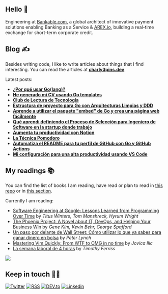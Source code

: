 
## Hello 👋

Engineering at [Bankable.com](https://bnkbl.com/), a global architect of innovative payment solutions enabling Banking as a Service & [AREX.io](https://arex.io/), building a real-time exchange for short-term corporate credit.

## Blog ✍️

Besides writing code, I like to write articles about things that I find interesting. You can read the articles at **[charly3pins.dev](https://charly3pins.dev)**

Latest posts:
- **[¿Por qué usar Go(lang)?](https://charly3pins.dev/blog/por-que-usar-go/)**
- **[He generado mi CV usando Go templates](https://charly3pins.dev/blog/he-generado-my-cv-usando-go-templates/)**
- **[Club de Lectura de Tecnología](https://charly3pins.dev/blog/club-de-lectura-de-tecnologia/)**
- **[Estructura de proyecto para Go con Arquitecturas Limpias y DDD](https://charly3pins.dev/blog/estructura-de-proyecto-para-go-con-arquitecturas-limpias-y-ddd/)**
- **[Aprende a utilizar el paquete "embed" de Go y crea una página web fácilmente](https://charly3pins.dev/blog/aprende-a-utilizar-el-paquete-embed-de-go-y-crea-una-pagina-web-facilmente/)**
- **[Qué aprendí definiendo el Proceso de Selección para Ingeniero de Software en la startup donde trabajo](https://charly3pins.dev/blog/que-aprendi-definiendo-el-proceso-de-seleccion-para-ingenierio-de-software-en-la-startup-donde-trabajo/)**
- **[Aumenta tu productividad con Notion](https://charly3pins.dev/blog/aumenta-tu-prodictividad-con-notion/)**
- **[La Técnica Pomodoro](https://charly3pins.dev/blog/la-tecnica-pomodoro/)**
- **[Automatiza el README para tu perfil de GitHub con Go y GitHub Actions](https://charly3pins.dev/blog/automatiza-el-readme-para-tu-perfil-de-github-con-go-y-github-actions/)**
- **[Mi configuración para una alta productividad usando VS Code](https://charly3pins.dev/blog/mi-configuracion-para-una-alta-productividad-usando-vs-code/)**


## My readings 📚

You can find  the list of books I am reading, have read or plan to read in [this repo](https://github.com/charly3pins/readings) or in [this section](https://charly3pins.dev/readings).

Currently I am reading:

* [Software Engineering at Google: Lessons Learned from Programming Over Time](https://amzn.to/3TgWORq) by _Titus Winters, Tom Manshreck, Hyrum Wright_
* [The Phoenix Project: A Novel about IT, DevOps, and Helping Your Business Win](https://amzn.to/3TD3jPG) by _Gene Kim, Kevin Behr, George Spafford_
* [Un paso por delante de Wall Street: Cómo utilizar lo que ya sabes para ganar dinero en bolsa](https://amzn.to/3VLPIHj) by _Peter Lynch_
* [Mastering Vim Quickly: From WTF to OMG in no time](https://amzn.to/3Jaiqu0) by _Jovica Ilic_
* [La semana laboral de 4 horas](https://amzn.to/4aCAU2u) by _Timothy Ferriss_

![](https://media.giphy.com/media/OPYnG3Xf8zLag/giphy.gif)

## Keep in touch 👨‍💻

[![Twitter](https://img.shields.io/badge/Twitter-1DA1F2?style=for-the-badge&logo=twitter&logoColor=white)](https://twitter.com/intent/follow?screen_name=charly3pins)
[![RSS](https://img.shields.io/badge/RSS-FFA500?style=for-the-badge&logo=rss&logoColor=white)](https://charly3pins.dev)
[![DEV.to](https://img.shields.io/badge/dev.to-0A0A0A?style=for-the-badge&logo=dev.to&logoColor=white)](https://dev.to/charly3pins)
[![Linkedin](https://img.shields.io/badge/LinkedIn-0077B5?style=for-the-badge&logo=linkedin&logoColor=white)](https://www.linkedin.com/in/carlesfuste/)
